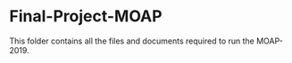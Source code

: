 # Final-Project-MOAP
This folder contains all the files and documents required to run the MOAP-2019.

